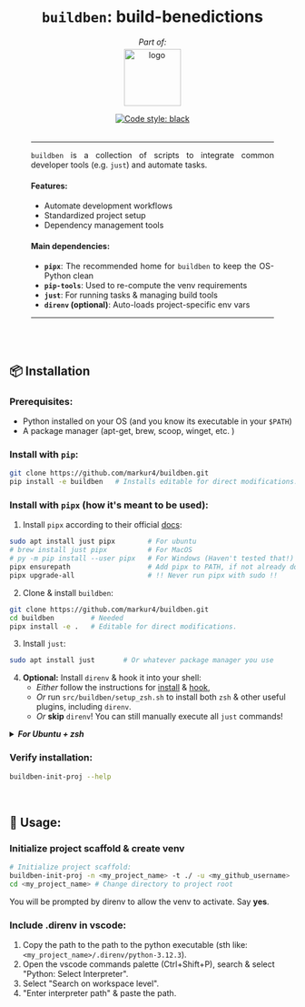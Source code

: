 <!-- ============================================================== -->
<!-- == Header ==================================================== -->
<div align="center">

<!-- --- Title ---------------------------------------------------- -->

# `buildben`: build-benedictions

*Part of:*
<!-- --- Logo ----------------------------------------------------- -->
<a href="https://hisqu.de" target="_blank">
  <img src="https://avatars.githubusercontent.com/u/196629600?s=200&v=4" 
       width="100px" alt="logo" style="margin-top: -10px;">
</a>

<br>

<!-- --- Badges --------------------------------------------------- -->

[![Code style:
black](https://img.shields.io/badge/code%20style-black-000000.svg)](https://github.com/psf/black)

</div>

<!-- ============================================================== -->
<!-- == Abstract ================================================== -->
<div style="width: 85%; margin: 2rem auto; text-align: justify;">
<hr>

`buildben` is a collection of scripts to integrate common developer tools
(e.g. `just`) and automate tasks.

#### Features:
<!-- Summarize the top 3 features -->
- Automate development workflows
- Standardized project setup
- Dependency management tools
#### Main dependencies:
<!-- List your main dependencies here and explain why they're important. -->
- **`pipx`**: The recommended home for `buildben` to keep the OS-Python clean
- **`pip-tools`**: Used to re-compute the venv requirements
- **`just`**: For running tasks & managing build tools
- **`direnv` (optional)**: Auto-loads project-specific env vars
<hr>
</div>
<br>

<!-- ============================================================== -->
<!-- == Installation ============================================== -->
## 📦 Installation

### Prerequisites:
- Python installed on your OS (and you know its executable in your `$PATH`)
- A package manager (apt-get, brew, scoop, winget, etc. )

### Install with `pip`:
```bash
git clone https://github.com/markur4/buildben.git
pip install -e buildben   # Installs editable for direct modifications.
```

### Install with `pipx` (how it's meant to be used):

1. Install `pipx` according to their official [docs](https://pipx.pypa.io/stable/installation/):
```bash
sudo apt install just pipx        # For ubuntu
# brew install just pipx          # For MacOS
# py -m pip install --user pipx   # For Windows (Haven't tested that!)
pipx ensurepath                   # Add pipx to PATH, if not already done
pipx upgrade-all                  # !! Never run pipx with sudo !!
```

2. Clone & install `buildben`:
```bash
git clone https://github.com/markur4/buildben.git
cd buildben         # Needed
pipx install -e .   # Editable for direct modifications.
```

3. Install `just`:
```bash
sudo apt install just       # Or whatever package manager you use
```


4. **Optional:** Install `direnv` & hook it into your shell: 
   - *Either* follow the instructions for [install](https://direnv.net/docs/installation.html) & [hook](https://direnv.net/docs/hook.html),
   - *Or* run `src/buildben/setup_zsh.sh` to install both `zsh` & other useful plugins, including `direnv`.
   - *Or* **skip** `direnv`! You can still manually execute all `just` commands!
<details><summary> <i><b>  For Ubuntu + zsh </b></i>  </summary>
<blockquote>

```bash
# === Install & hook direnv for Ubuntu + zsh =============
sudo apt install direnv
# Add direnv plugin (or just the hook) if missing
RCFILE="${ZDOTDIR:-$HOME}/.zshrc" # Respect ZDOTDIR if user set it
if ! grep -q 'direnv ' "$RCFILE"; then
    sed -i 's/^plugins=(/plugins=(direnv /' "$RCFILE"
fi
# Fallback: Ensure the hook line is present even without the plugin
if ! grep -q 'direnv hook zsh' "$RCFILE"; then
    echo 'eval "$(direnv hook zsh)"' >>"$RCFILE"
fi
```
</blockquote></details>

### Verify installation:
```bash
buildben-init-proj --help
```

<br>

<!-- ============================================================== -->
<!-- == Usage ====================================================== -->
## 🚀 Usage:

### Initialize project scaffold & create venv
```bash
# Initialize project scaffold:
buildben-init-proj -n <my_project_name> -t ./ -u <my_github_username>
cd <my_project_name> # Change directory to project root
```
You will be prompted by direnv to allow the venv to activate. Say **yes**.

### Include .direnv in vscode:
1. Copy the path to the path to the python executable (sth like: `<my_project_name>/.direnv/python-3.12.3`). 
2. Open the vscode commands palette (Ctrl+Shift+P), search & select "Python: Select Interpreter".
3. Select "Search on workspace level".
4. "Enter interpreter path" & paste the path.








